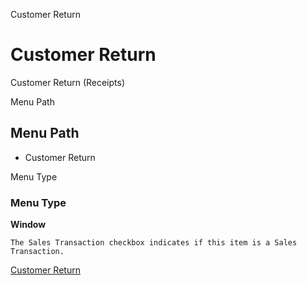 
Customer Return
# Customer Return


Customer Return (Receipts)

Menu Path
## Menu Path



- Customer Return

Menu Type
### Menu Type

**Window**

```
The Sales Transaction checkbox indicates if this item is a Sales Transaction.
```

[Customer Return](functional-guide/window/window-customer-return.md)